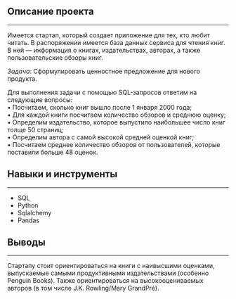 ## **Описание проекта**  
_______________________________________________________________________________________________________________________________________________________________________
Имеется стартап, который создает приложение для тех, кто любит читать. В распоряжении имеется база данных сервиса для чтения книг. В ней — информация о книгах, издательствах, авторах, а также пользовательские обзоры книг.

*Задача*: Cформулировать ценностное предложение для нового продукта.

Для выполнения задачи c помощью SQL-запросов ответим на следующие вопросы:  
•	Посчитаем, сколько книг вышло после 1 января 2000 года;  
•	Для каждой книги посчитаем количество обзоров и среднюю оценку;  
•	Определим издательство, которое выпустило наибольшее число книг толще 50 страниц;  
•	Определим автора с самой высокой средней оценкой книг;  
•	Посчитаем среднее количество обзоров от пользователей, которые поставили больше 48 оценок.  

## **Навыки и инструменты**  
_______________________________________________________________________________________________________________________________________________________________________

- SQL
- Python
- Sqlalchemy
- Pandas

## **Выводы**  
_________________________________________________________________________________________________________________________________________________________________________

Стартапу стоит ориентироваться на книги с наивысшими оценками, выпускаемые самыми продуктивными издательствами (особенно Penguin Books). Также ориентироваться на высокооцениваемых авторов (в том числе J.K. Rowling/Mary GrandPré).
